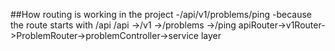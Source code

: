 ##How routing is working in the project
-/api/v1/problems/ping
  -because the route starts with /api
        /api ->/v1 ->/problems ->/ping
        apiRouter->v1Router->ProblemRouter->problemController->service layer